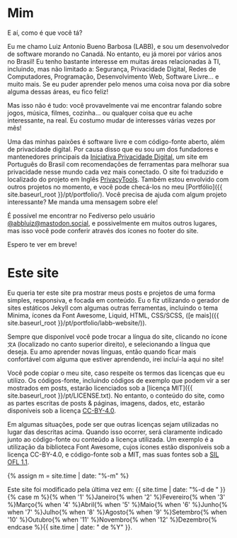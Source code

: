 Mim <a name="mim"></a>
===

E aí, como é que você tá?

Eu me chamo Luiz Antonio Bueno Barbosa (LABB), e sou um desenvolvedor de software morando no Canadá. No entanto, eu já morei por vários anos no Brasil! Eu tenho bastante interesse em muitas áreas relacionadas à TI, incluindo, mas não limitado a: Segurança, Privacidade Digital, Redes de Computadores, Programação, Desenvolvimento Web, Software Livre... e muito mais. Se eu puder aprender pelo menos uma coisa nova por dia sobre alguma dessas áreas, eu fico feliz!

Mas isso não é tudo: você provavelmente vai me encontrar falando sobre jogos, música, filmes, cozinha... ou qualquer coisa que eu ache interessante, na real. Eu costumo mudar de interesses várias vezes por mês!

Uma das minhas paixões é software livre e com código-fonte aberto, além de privacidade digital. Por causa disso que eu sou um dos fundadores e mantenedores principais da [Iniciativa Privacidade Digital](https://www.privacidade.digital/), um site em Português do Brasil com recomendações de ferramentas para melhorar sua privacidade nesse mundo cada vez mais conectado. O site foi traduzido e localizado do projeto em Inglês [PrivacyTools](https://www.privacytools.io/). Também estou envolvido com outros projetos no momento, e você pode checá-los no meu [Portfólio]({{ site.baseurl_root }}/pt/portfolio/). Você precisa de ajuda com algum projeto interessante? Me manda uma mensagem sobre ele!

É possível me encontrar no Fediverso pelo usuário [@abbluiz@mastodon.social](https://mastodon.social/@abbluiz), e possivelmente em muitos outros lugares, mas isso você pode conferir através dos ícones no footer do site.

Espero te ver em breve!

Este site <a name="este-site"></a>
===

Eu queria ter este site pra mostrar meus posts e projetos de uma forma simples, responsiva, e focada em conteúdo. Eu o fiz utilizando o gerador de sites estáticos Jekyll com algumas outras ferramentas, incluindo o tema Minima, ícones da Font Awesome, Liquid, HTML, CSS/SCSS, ([e mais]({{ site.baseurl_root }}/pt/portfolio/labb-website/)).

Sempre que disponível você pode trocar a língua do site, clicando no ícone `文A` (localizado no canto superior direito), e selecionando a língua que deseja. Eu amo aprender novas línguas, então quando ficar mais confortável com alguma que estiver aprendendo, irei incluí-la aqui no site!

Você pode copiar o meu site, caso respeite os termos das licenças que eu utilizo. Os códigos-fonte, incluindo códigos de exemplo que podem vir a ser mostrados em posts, estarão licenciados sob a [licença MIT]({{ site.baseurl_root }}/pt/LICENSE.txt). No entanto, o conteúdo do site, como as partes escritas de posts & páginas, imagens, dados, etc, estarão disponíveis sob a licença [CC-BY-4.0](https://creativecommons.org/licenses/by/4.0/deed.pt_BR).

Em algumas situações, pode ser que outras licenças sejam utilizadas no lugar das descritas acima. Quando isso ocorrer, será claramente indicado junto ao código-fonte ou conteúdo a licença utilizada. Um exemplo é a utilização da biblioteca Font Awesome, cujos ícones estão disponíveis sob a licença CC-BY-4.0, e código-fonte sob a MIT, mas suas fontes sob a [SIL OFL 1.1](https://scripts.sil.org/cms/scripts/page.php?site_id=nrsi&id=OFL).

{% assign m = site.time | date: "%-m" %}

Este site foi modificado pela última vez em: {{ site.time | date: "%-d de " }}{% case m %}{% when '1' %}Janeiro{% when '2' %}Fevereiro{% when '3' %}Mar&ccedil;o{% when '4' %}Abril{% when '5' %}Maio{% when '6' %}Junho{% when '7' %}Julho{% when '8' %}Agosto{% when '9' %}Setembro{% when '10' %}Outubro{% when '11' %}Novembro{% when '12' %}Dezembro{% endcase %}{{ site.time | date: " de %Y" }}.